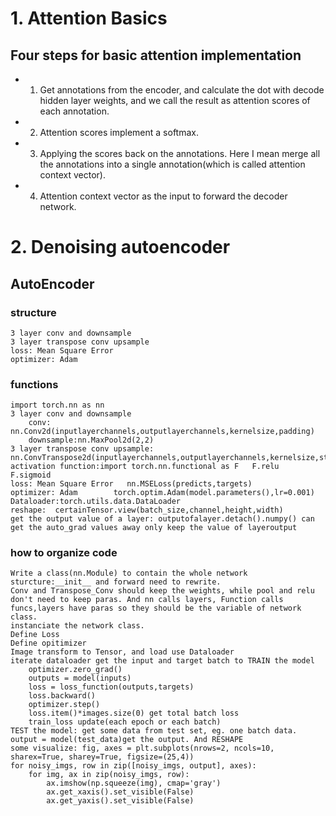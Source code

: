 # 1. Attention Basics
## Four steps for basic attention implementation
* 1. Get annotations from the encoder, and calculate the dot with decode hidden layer weights, and we call the result as attention scores of each annotation.
* 2. Attention scores implement a softmax.
* 3. Applying the scores back on the annotations. Here I mean merge all the annotations into a single annotation(which is called attention context vector).
* 4. Attention context vector as the input to forward the decoder network.

# 2. Denoising autoencoder
## AutoEncoder
### structure
    3 layer conv and downsample          
    3 layer transpose conv upsample
    loss: Mean Square Error
    optimizer: Adam
### functions
    import torch.nn as nn
    3 layer conv and downsample
        conv:  nn.Conv2d(inputlayerchannels,outputlayerchannels,kernelsize,padding)
        downsample:nn.MaxPool2d(2,2)
    3 layer transpose conv upsample: nn.ConvTranspose2d(inputlayerchannels,outputlayerchannels,kernelsize,stride=2)
    activation function:import torch.nn.functional as F   F.relu   F.sigmoid
    loss: Mean Square Error   nn.MSELoss(predicts,targets)
    optimizer: Adam        torch.optim.Adam(model.parameters(),lr=0.001)
    Dataloader:torch.utils.data.DataLoader
    reshape:  certainTensor.view(batch_size,channel,height,width)
    get the output value of a layer: outputofalayer.detach().numpy() can get the auto_grad values away only keep the value of layeroutput
### how to organize code
    Write a class(nn.Module) to contain the whole network sturcture:__init__ and forward need to rewrite. 
    Conv and Transpose_Conv should keep the weights, while pool and relu don't need to keep paras. And nn calls layers, Function calls funcs,layers have paras so they should be the variable of network class.
    instanciate the network class.
    Define Loss 
    Define opitimizer
    Image transform to Tensor, and load use Dataloader
    iterate dataloader get the input and target batch to TRAIN the model
        optimizer.zero_grad()
        outputs = model(inputs)
        loss = loss_function(outputs,targets)
        loss.backward()
        optimizer.step()
        loss.item()*images.size(0) get total batch loss
        train_loss update(each epoch or each batch)
    TEST the model: get some data from test set, eg. one batch data. output = model(test_data)get the output. And RESHAPE 
    some visualize: fig, axes = plt.subplots(nrows=2, ncols=10, sharex=True, sharey=True, figsize=(25,4))
    for noisy_imgs, row in zip([noisy_imgs, output], axes):
        for img, ax in zip(noisy_imgs, row):
            ax.imshow(np.squeeze(img), cmap='gray')
            ax.get_xaxis().set_visible(False)
            ax.get_yaxis().set_visible(False)
